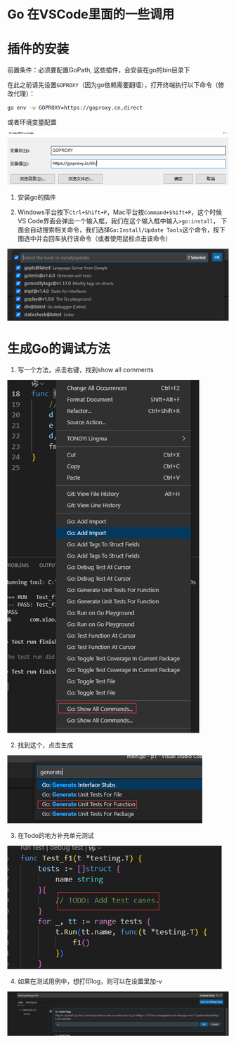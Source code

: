 #

# Go 在VSCode里面的一些调用

# 插件的安装

前置条件：必须要配置GoPath, 这些插件，会安装在go的bin目录下

在此之前请先设置`GOPROXY`（因为go依赖需要翻墙），打开终端执行以下命令（修改代理）：

```bash
go env -w GOPROXY=https://goproxy.cn,direct
```

或者环境变量配置

![image-20250302224850389](image/go/image-20250302224850389.png)

1. 安装go的插件 

2. Windows平台按下`Ctrl+Shift+P`，Mac平台按`Command+Shift+P`，这个时候VS Code界面会弹出一个输入框，我们在这个输入框中输入`>go:install`，
   下面会自动搜索相关命令，我们选择`Go:Install/Update Tools`这个命令，按下图选中并会回车执行该命令（或者使用鼠标点击该命令）

![image-20241212113328473](image/go/image-20241212113328473.png)

# 生成Go的调试方法

1. 写一个方法，点击右键，找到show all comments

![image-20250303204336360](image/go-vscode/image-20250303204336360.png)

2. 找到这个，点击生成

![image-20250303204704957](image/go-vscode/image-20250303204704957.png)

3. 在Todo的地方补充单元测试

![image-20250303204822196](image/go-vscode/image-20250303204822196.png)

4. 如果在测试用例中，想打印log，则可以在设置里加-v

![image-20250303205237718](image/go-vscode/image-20250303205237718.png)

